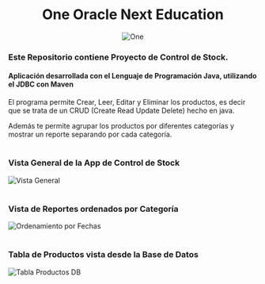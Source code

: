 <div align="center">

# One Oracle Next Education
![One](https://i.postimg.cc/wxQsp28g/One-1.png)

</div>

<h3>Este Repositorio contiene Proyecto de Control de Stock.</h3>

<h4>Aplicación desarrollada con el Lenguaje de Programación Java, utilizando el JDBC con Maven</h4>

El programa permite Crear, Leer, Editar y Eliminar los productos, es decir que se trata de un CRUD (Create Read Update Delete) hecho en java.

Además te permite agrupar los productos por diferentes categorías y mostrar un reporte separando por cada categoría.


#

<h3>Vista General de la App de Control de Stock</h3>

![Vista General](https://i.postimg.cc/Wb5cFGNP/Vista-General-de-la-App.png)

#

<h3>Vista de Reportes ordenados por Categoría</h3>

![Ordenamiento por Fechas](https://i.postimg.cc/mkVJ94GS/Vista-de-Reportes-por-Categorias.png)

#

<h3>Tabla de Productos vista desde la Base de Datos</h3>

![Tabla Productos DB](https://i.postimg.cc/ZKtCshpq/Vista-de-la-Tabla-de-Productos-DB.png)
